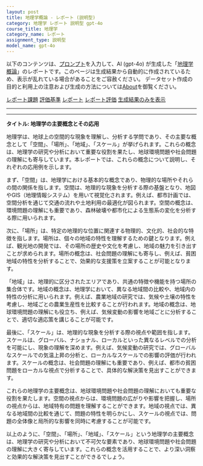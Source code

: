 ```yaml
---
layout: post
title: 地理学概論 - レポート (説明型)
category: 地理学 レポート 説明型 gpt-4o
course_title: 地理学
category_name: レポート
assignment_type: 説明型
model_name: gpt-4o
---
```


以下のコンテンツは、[プロンプト](https://github.com/takedatoshiyuki/synthetic_assignments/tree/main/generated/地理学/gpt-4o/prompt_レポート-説明型.md)を入力して、AI (gpt-4o) が生成した「[地理学概論](/contents/地理学/)」のレポートです。このページは生成結果から自動的に作成されているため、表示が乱れている場合があることをご容赦ください。
データセット作成の目的と利用上の注意および生成の方法については[About](/About)を御覧ください。

[レポート課題](../レポート課題-説明型)
[評価基準](../評価基準-説明型)
[レポート](../レポート-説明型)
[レポート評価](../レポート評価-説明型)
[生成結果のみを表示](https://github.com/takedatoshiyuki/synthetic_assignments/tree/main/generated/地理学/gpt-4o/レポート-説明型.md)
  

***
***
  
**タイトル: 地理学の主要概念とその応用**

地理学は、地球上の空間的な現象を理解し、分析する学問であり、その主要な概念として「空間」、「場所」、「地域」、「スケール」が挙げられます。これらの概念は、地理学の研究や分析において重要な役割を果たし、地球環境問題や社会問題の理解にも寄与しています。本レポートでは、これらの概念について説明し、それぞれの応用例を示します。

まず、「空間」は、地理学における基本的な概念であり、物理的な場所やそれらの間の関係を指します。空間は、地理的な現象を分析する際の基盤となり、地図やGIS（地理情報システム）を用いて視覚化されます。例えば、都市計画では、空間分析を通じて交通の流れや土地利用の最適化が図られます。空間の概念は、環境問題の理解にも重要であり、森林破壊や都市化による生態系の変化を分析する際に用いられます。

次に、「場所」は、特定の地理的な位置に関連する物理的、文化的、社会的な特徴を指します。場所は、個々の地域の特性を理解するための鍵となります。例えば、観光地の開発では、その場所の歴史や文化を考慮し、地域の魅力を引き出すことが求められます。場所の概念は、社会問題の理解にも寄与し、例えば、貧困地域の特性を分析することで、効果的な支援策を立案することが可能となります。

「地域」は、地理的に区分されたエリアであり、共通の特徴や機能を持つ場所の集合体です。地域の概念は、地理学において、異なる地域間の比較や、地域内の特性の分析に用いられます。例えば、農業地域の研究では、気候や土壌の特性を考慮し、地域ごとの農業生産性を比較することが行われます。地域の概念は、地球環境問題の理解にも役立ち、例えば、気候変動の影響を地域ごとに分析することで、適切な適応策を講じることが可能です。

最後に、「スケール」は、地理的な現象を分析する際の視点や範囲を指します。スケールは、グローバル、ナショナル、ローカルといった異なるレベルでの分析を可能にし、現象の理解を深めます。例えば、気候変動の研究では、グローバルなスケールでの気温上昇の分析と、ローカルなスケールでの影響の評価が行われます。スケールの概念は、社会問題の理解にも重要であり、例えば、都市の貧困問題をローカルな視点で分析することで、具体的な解決策を見出すことができます。

これらの地理学の主要概念は、地球環境問題や社会問題の理解においても重要な役割を果たします。空間の視点からは、環境問題の広がりや影響を把握し、場所の視点からは、地域特有の問題を理解することができます。地域の視点では、異なる地域間の比較を通じて、問題の特性を明らかにし、スケールの視点では、問題の全体像と局所的な影響を同時に考慮することが可能です。

以上のように、「空間」、「場所」、「地域」、「スケール」という地理学の主要概念は、地理学の研究や分析において不可欠な要素であり、地球環境問題や社会問題の理解に大きく寄与しています。これらの概念を活用することで、より深い洞察と効果的な解決策を見出すことができるでしょう。
